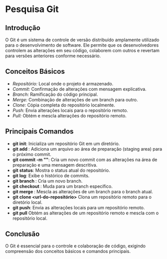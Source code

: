 # Pesquisa Git

## **Introdução**

O Git é um sistema de controle de versão distribuído amplamente utilizado para o desenvolvimento de software. Ele permite que os desenvolvedores controlem as alterações em seu código, colaborem com outros e revertam para versões anteriores conforme necessário.

## **Conceitos Básicos**

- _Repositório:_  Local onde o projeto é armazenado.
- _Commit:_ Confirmação de alterações com mensagem explicativa.
- _Branch:_ Ramificação do código principal.
- _Merge:_ Combinação de alterações de um branch para outro.
- _Clone:_ Cópia completa do repositório localmente.
- _Push:_ Envia alterações locais para o repositório remoto.
- _Pull:_ Obtém e mescla alterações do repositório remoto.

## **Principais Comandos**

- **git init**: Inicializa um repositório Git em um diretório.
- **git add <arquivo>**: Adiciona um arquivo ao área de preparação (staging area) para o próximo commit.
- **git commit -m "<mensagem>"**: Cria um novo commit com as alterações na área de preparação e uma mensagem descritiva.
- **git status**: Mostra o status atual do repositório.
- **git log**: Exibe o histórico de commits.
- **git branch <nome-do-branch>**: Cria um novo branch.
- **git checkout <nome-do-branch>**: Muda para um branch específico.
- **git merge <nome-do-branch>**: Mescla as alterações de um branch para o branch atual.
- **git clone <url-do-repositório>** Clona um repositório remoto para o diretório local.
- **git push**: Envia as alterações locais para um repositório remoto.
- **git pull** Obtém as alterações de um repositório remoto e mescla com o repositório local.

## **Conclusão**

O Git é essencial para o controle e colaboração de código, exigindo compreensão dos conceitos básicos e comandos principais.
